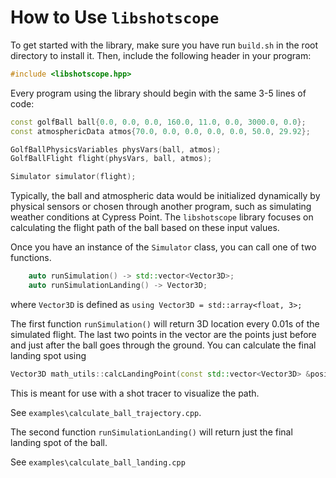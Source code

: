 # How to Use `libshotscope`

To get started with the library, make sure you have run `build.sh` in the root directory to install it. Then, include the following header in your program:

```c++
#include <libshotscope.hpp>
```

Every program using the library should begin with the same 3-5 lines of code:

```c++
const golfBall ball{0.0, 0.0, 0.0, 160.0, 11.0, 0.0, 3000.0, 0.0};
const atmosphericData atmos{70.0, 0.0, 0.0, 0.0, 0.0, 50.0, 29.92};

GolfBallPhysicsVariables physVars(ball, atmos);
GolfBallFlight flight(physVars, ball, atmos);

Simulator simulator(flight);
```

Typically, the ball and atmospheric data would be initialized dynamically by physical sensors or chosen through another program, such as simulating weather conditions at Cypress Point. The `libshotscope` library focuses on calculating the flight path of the ball based on these input values.

Once you have an instance of the `Simulator` class, you can call one of two functions.

```c++
    auto runSimulation() -> std::vector<Vector3D>;
    auto runSimulationLanding() -> Vector3D;
```

where `Vector3D` is defined as `using Vector3D = std::array<float, 3>;`

The first function `runSimulation()` will return 3D location every 0.01s of the simulated flight. The last two points in the vector are the points just before and just after the ball goes through the ground. You can calculate the final landing spot using

```c++
Vector3D math_utils::calcLandingPoint(const std::vector<Vector3D> &positions)
```

This is meant for use with a shot tracer to visualize the path.

See `examples\calculate_ball_trajectory.cpp`.

The second function `runSimulationLanding()` will return just the final landing spot of the ball.

See `examples\calculate_ball_landing.cpp`